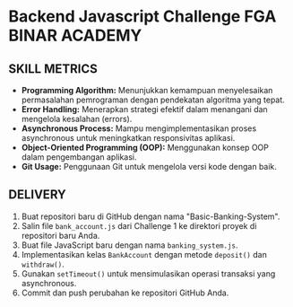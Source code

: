 # Backend Javascript Challenge FGA BINAR ACADEMY

## SKILL METRICS

- **Programming Algorithm:** Menunjukkan kemampuan menyelesaikan permasalahan pemrograman dengan pendekatan algoritma yang tepat.
- **Error Handling:** Menerapkan strategi efektif dalam menangani dan mengelola kesalahan (errors).
- **Asynchronous Process:** Mampu mengimplementasikan proses asynchronous untuk meningkatkan responsivitas aplikasi.
- **Object-Oriented Programming (OOP):** Menggunakan konsep OOP dalam pengembangan aplikasi.
- **Git Usage:** Penggunaan Git untuk mengelola versi kode dengan baik.

## DELIVERY

1. Buat repositori baru di GitHub dengan nama "Basic-Banking-System".
2. Salin file `bank_account.js` dari Challenge 1 ke direktori proyek di repositori baru Anda.
3. Buat file JavaScript baru dengan nama `banking_system.js`.
4. Implementasikan kelas `BankAccount` dengan metode `deposit()` dan `withdraw()`.
5. Gunakan `setTimeout()` untuk mensimulasikan operasi transaksi yang asynchronous.
6. Commit dan push perubahan ke repositori GitHub Anda.
